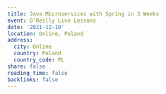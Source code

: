 ```yaml
---
title: Java Microservices with Spring in 3 Weeks
event: O’Reilly Live Lessons
date: '2021-12-10'
location: Online, Poland
address:
  city: Online
  country: Poland
  country_code: PL
share: false
reading_time: false
backlinks: false
---
```

